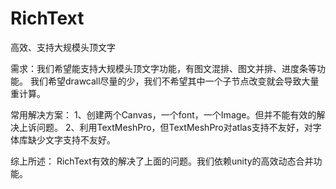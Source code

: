 # RichText
高效、支持大规模头顶文字

需求：我们希望能支持大规模头顶文字功能，有图文混排、图文并排、进度条等功能。
我们希望drawcall尽量的少，我们不希望其中一个子节点改变就会导致大量重计算。

常用解决方案：
1、创建两个Canvas，一个font，一个Image。但并不能有效的解决上诉问题。
2、利用TextMeshPro，但TextMeshPro对atlas支持不友好，对字体库缺少文字支持不友好。

综上所述：
RichText有效的解决了上面的问题。我们依赖unity的高效动态合并功能。
